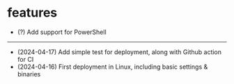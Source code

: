 # features

+ (?) Add support for PowerShell 
***
+ (2024-04-17) Add simple test for deployment, along with Github action for CI
+ (2024-04-16) First deployment in Linux, including basic settings & binaries